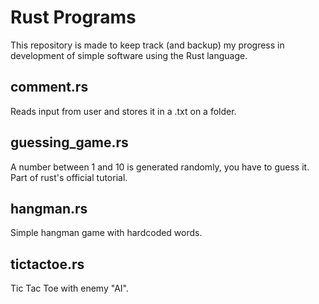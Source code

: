 # Rust Programs

This repository is made to keep track (and backup) my progress in development of simple software using the Rust language.

## comment.rs

Reads input from user and stores it in a .txt on a folder.

## guessing_game.rs

A number between 1 and 10 is generated randomly, you have to guess it. <br>
Part of rust's official tutorial.

## hangman.rs

Simple hangman game with hardcoded words.

## tictactoe.rs

Tic Tac Toe with enemy "AI".
